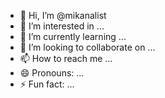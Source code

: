 
- 👋 Hi, I’m @mikanalist
- 👀 I’m interested in ...
- 🌱 I’m currently learning ...
- 💞️ I’m looking to collaborate on ...
- 📫 How to reach me ...
- 😄 Pronouns: ...
- ⚡ Fun fact: ...

<!---
mikanalist/mikanalist is a ✨ special ✨ repository because its `README.md` (this file) appears on your GitHub profile.
You can click the Preview link to take a look at your changes.
--->
